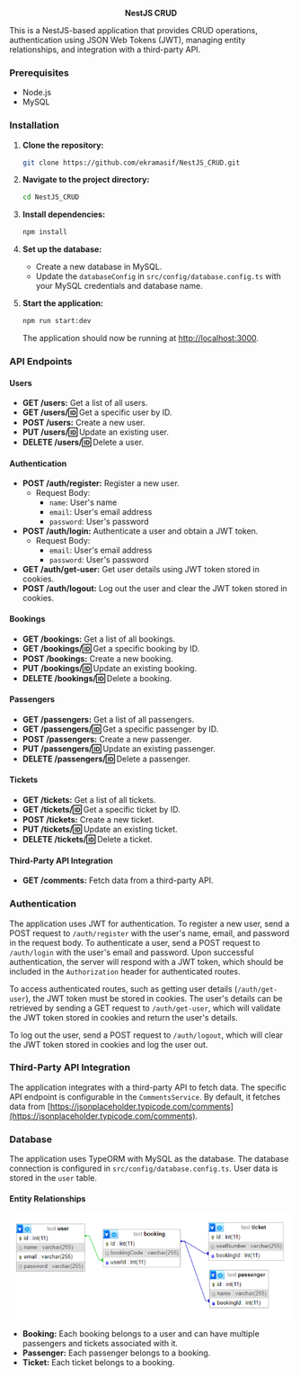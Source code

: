 <p align="center">
  <b>NestJS CRUD</b>
</p>


This is a NestJS-based application that provides CRUD operations, authentication using JSON Web Tokens (JWT), managing entity relationships, and integration with a third-party API.

### Prerequisites

- Node.js
- MySQL

### Installation

1. **Clone the repository:**

    ```bash
    git clone https://github.com/ekramasif/NestJS_CRUD.git
    ```

2. **Navigate to the project directory:**

    ```bash
    cd NestJS_CRUD
    ```

3. **Install dependencies:**

    ```bash
    npm install
    ```

4. **Set up the database:**
   
   - Create a new database in MySQL.
   - Update the `databaseConfig` in `src/config/database.config.ts` with your MySQL credentials and database name.

5. **Start the application:**

    ```bash
    npm run start:dev
    ```

    The application should now be running at [http://localhost:3000](http://localhost:3000).

### API Endpoints

#### Users

- **GET /users:** Get a list of all users.
- **GET /users/:id:** Get a specific user by ID.
- **POST /users:** Create a new user.
- **PUT /users/:id:** Update an existing user.
- **DELETE /users/:id:** Delete a user.

#### Authentication

- **POST /auth/register:** Register a new user.
  - Request Body:
    - `name`: User's name
    - `email`: User's email address
    - `password`: User's password
- **POST /auth/login:** Authenticate a user and obtain a JWT token.
  - Request Body:
    - `email`: User's email address
    - `password`: User's password
- **GET /auth/get-user:** Get user details using JWT token stored in cookies.
- **POST /auth/logout:** Log out the user and clear the JWT token stored in cookies.

#### Bookings

- **GET /bookings:** Get a list of all bookings.
- **GET /bookings/:id:** Get a specific booking by ID.
- **POST /bookings:** Create a new booking.
- **PUT /bookings/:id:** Update an existing booking.
- **DELETE /bookings/:id:** Delete a booking.

#### Passengers

- **GET /passengers:** Get a list of all passengers.
- **GET /passengers/:id:** Get a specific passenger by ID.
- **POST /passengers:** Create a new passenger.
- **PUT /passengers/:id:** Update an existing passenger.
- **DELETE /passengers/:id:** Delete a passenger.

#### Tickets

- **GET /tickets:** Get a list of all tickets.
- **GET /tickets/:id:** Get a specific ticket by ID.
- **POST /tickets:** Create a new ticket.
- **PUT /tickets/:id:** Update an existing ticket.
- **DELETE /tickets/:id:** Delete a ticket.

#### Third-Party API Integration

- **GET /comments:** Fetch data from a third-party API.

### Authentication

The application uses JWT for authentication. To register a new user, send a POST request to `/auth/register` with the user's name, email, and password in the request body. To authenticate a user, send a POST request to `/auth/login` with the user's email and password. Upon successful authentication, the server will respond with a JWT token, which should be included in the `Authorization` header for authenticated routes.

To access authenticated routes, such as getting user details (`/auth/get-user`), the JWT token must be stored in cookies. The user's details can be retrieved by sending a GET request to `/auth/get-user`, which will validate the JWT token stored in cookies and return the user's details.

To log out the user, send a POST request to `/auth/logout`, which will clear the JWT token stored in cookies and log the user out.

### Third-Party API Integration

The application integrates with a third-party API to fetch data. The specific API endpoint is configurable in the `CommentsService`. By default, it fetches data from [https://jsonplaceholder.typicode.com/comments](https://jsonplaceholder.typicode.com/comments).

### Database

The application uses TypeORM with MySQL as the database. The database connection is configured in `src/config/database.config.ts`. User data is stored in the `user` table.

#### Entity Relationships

![ER Diagram](nestdiagram.png)

- **Booking:** Each booking belongs to a user and can have multiple passengers and tickets associated with it.
- **Passenger:** Each passenger belongs to a booking.
- **Ticket:** Each ticket belongs to a booking.
